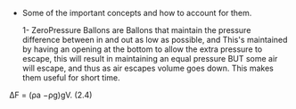 * Some of the important concepts and how to account for them.

	1- ZeroPressure Ballons are Ballons that maintain the pressure difference between in and out as low as possible, and This's maintained by having an opening at the bottom to allow the extra pressure to escape, this will result in maintaining an equal pressure BUT some air will escape, and thus as air escapes volume goes down. This makes them useful for short time.

ΔF = (ρa −ρg)gV. (2.4)